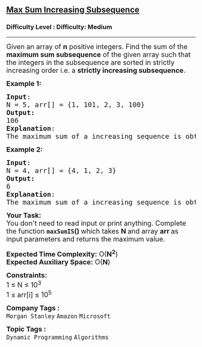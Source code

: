 <h2><a href="https://www.geeksforgeeks.org/problems/maximum-sum-increasing-subsequence4749/1?page=1&difficulty=Medium&status=unsolved&sortBy=submissions">Max Sum Increasing Subsequence</a></h2><h3>Difficulty Level : Difficulty: Medium</h3><hr><div class="problems_problem_content__Xm_eO"><p><span style="font-size: 18px;">Given an array of <strong>n</strong> positive integers. Find the sum of the <strong>maximum sum subsequence</strong> of the given array such that the integers in the subsequence are sorted in strictly increasing order i.e. a <strong>strictly increasing subsequence</strong>.&nbsp;</span></p>
<p><span style="font-size: 18px;"><strong>Example 1:</strong></span></p>
<pre><span style="font-size: 18px;"><strong>Input</strong>: <br>N = 5, arr[] = {1, 101, 2, 3, 100} 
<strong>Output:</strong> <br>106
<strong>Explanation</strong>:<br>The maximum sum of a increasing sequence is obtained from {1, 2, 3, 100},</span></pre>
<p><span style="font-size: 18px;"><strong>Example 2:</strong></span></p>
<pre><span style="font-size: 18px;"><strong>Input</strong>: <br>N = 4, arr[] = {4, 1, 2, 3}
<strong>Output:</strong> <br>6
<strong>Explanation</strong>:<br>The maximum sum of a increasing sequence is obtained from {1, 2, 3}.</span></pre>
<p><span style="font-size: 18px;"><strong>Your Task:&nbsp;&nbsp;</strong><br>You don't need to read input or print anything. Complete the function <strong><code>maxSumIS</code>()&nbsp;</strong>which takes <strong>N </strong>and array <strong>arr </strong>as input parameters and returns the maximum value.</span></p>
<p><span style="font-size: 18px;"><strong>Expected Time Complexity:</strong> O(<strong>N<sup>2</sup></strong>)<br><strong>Expected Auxiliary Space:</strong> O(<strong>N</strong>)</span></p>
<p><span style="font-size: 18px;"><strong>Constraints:</strong><br>1 ≤ N ≤ 10<sup>3</sup></span><br><span style="font-size: 18px;">1 ≤ arr[i] ≤ 10<sup>5</sup></span></p></div><p><span style=font-size:18px><strong>Company Tags : </strong><br><code>Morgan Stanley</code>&nbsp;<code>Amazon</code>&nbsp;<code>Microsoft</code>&nbsp;<br><p><span style=font-size:18px><strong>Topic Tags : </strong><br><code>Dynamic Programming</code>&nbsp;<code>Algorithms</code>&nbsp;
